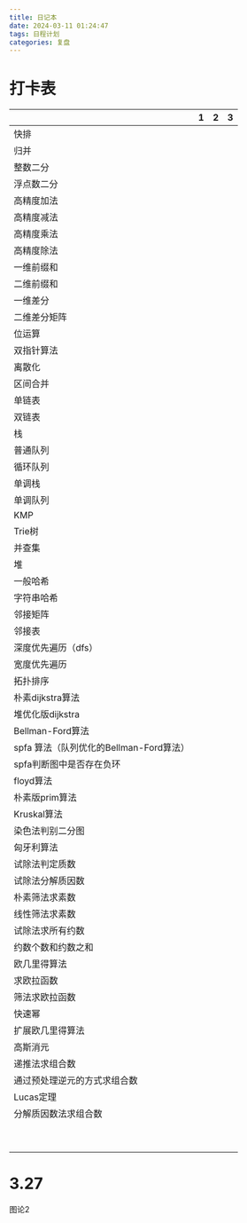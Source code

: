 ```yaml
---
title: 日记本
date: 2024-03-11 01:24:47
tags: 日程计划
categories: 复盘
---
```


#  打卡表

|                                         | 1    | 2    | 3    |
| --------------------------------------- | ---- | ---- | ---- |
| 快排                                    |      |      |      |
| 归并                                    |      |      |      |
| 整数二分                                |      |      |      |
| 浮点数二分                              |      |      |      |
| 高精度加法                              |      |      |      |
| 高精度减法                              |      |      |      |
| 高精度乘法                              |      |      |      |
| 高精度除法                              |      |      |      |
| 一维前缀和                              |      |      |      |
| 二维前缀和                              |      |      |      |
| 一维差分                                |      |      |      |
| 二维差分矩阵                            |      |      |      |
| 位运算                                  |      |      |      |
| 双指针算法                              |      |      |      |
| 离散化                                  |      |      |      |
| 区间合并                                |      |      |      |
| 单链表                                  |      |      |      |
| 双链表                                  |      |      |      |
| 栈                                      |      |      |      |
| 普通队列                                |      |      |      |
| 循环队列                                |      |      |      |
| 单调栈                                  |      |      |      |
| 单调队列                                |      |      |      |
| KMP                                     |      |      |      |
| Trie树                                  |      |      |      |
| 并查集                                  |      |      |      |
| 堆                                      |      |      |      |
| 一般哈希                                |      |      |      |
| 字符串哈希                              |      |      |      |
| 邻接矩阵                                |      |      |      |
| 邻接表                                  |      |      |      |
| 深度优先遍历（dfs）                     |      |      |      |
| 宽度优先遍历                            |      |      |      |
| 拓扑排序                                |      |      |      |
| 朴素dijkstra算法                        |      |      |      |
| 堆优化版dijkstra                        |      |      |      |
| Bellman-Ford算法                        |      |      |      |
| spfa 算法（队列优化的Bellman-Ford算法） |      |      |      |
| spfa判断图中是否存在负环                |      |      |      |
| floyd算法                               |      |      |      |
| 朴素版prim算法                          |      |      |      |
| Kruskal算法                             |      |      |      |
| 染色法判别二分图                        |      |      |      |
| 匈牙利算法                              |      |      |      |
| 试除法判定质数                          |      |      |      |
| 试除法分解质因数                        |      |      |      |
| 朴素筛法求素数                          |      |      |      |
| 线性筛法求素数                          |      |      |      |
| 试除法求所有约数                        |      |      |      |
| 约数个数和约数之和                      |      |      |      |
| 欧几里得算法                            |      |      |      |
| 求欧拉函数                              |      |      |      |
| 筛法求欧拉函数                          |      |      |      |
| 快速幂                                  |      |      |      |
| 扩展欧几里得算法                        |      |      |      |
| 高斯消元                                |      |      |      |
| 递推法求组合数                          |      |      |      |
| 通过预处理逆元的方式求组合数            |      |      |      |
| Lucas定理                               |      |      |      |
| 分解质因数法求组合数                    |      |      |      |
|                                         |      |      |      |
|                                         |      |      |      |
|                                         |      |      |      |
|                                         |      |      |      |
|                                         |      |      |      |
|                                         |      |      |      |
|                                         |      |      |      |
|                                         |      |      |      |
|                                         |      |      |      |

# 3.27

图论2

